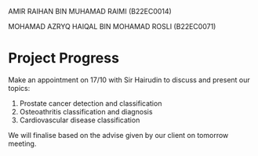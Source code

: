 AMIR RAIHAN BIN MUHAMAD RAIMI (B22EC0014)


MOHAMAD AZRYQ HAIQAL BIN MOHAMAD ROSLI (B22EC0071)

# Project Progress 

Make an appointment on 17/10 with Sir Hairudin to discuss and present our topics: 
1. Prostate cancer detection and classification
2. Osteoathritis classification and diagnosis
3. Cardiovascular disease classification

We will finalise based on the advise given by our client on tomorrow meeting.
